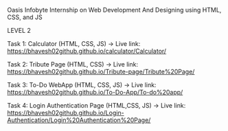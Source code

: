 Oasis Infobyte Internship on Web Development And Designing using HTML, CSS, and JS 

LEVEL 2

Task 1: Calculator (HTML, CSS, JS) -> Live link: https://bhavesh02github.github.io/calculator/Calculator/

Task 2: Tribute Page (HTML, CSS) -> Live link: https://bhavesh02github.github.io/Tribute-page/Tribute%20Page/

Task 3: To-Do WebApp (HTML, CSS, JS) -> Live link: https://bhavesh02github.github.io/To-Do-App/To-do%20app/

Task 4: Login Authentication Page (HTML,CSS, JS) -> Live link: https://bhavesh02github.github.io/Login-Authentication/Login%20Authentication%20Page/
